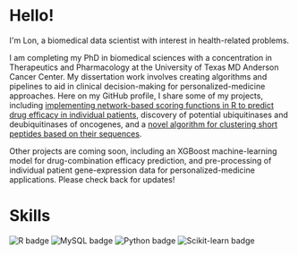 # Hello!
I'm Lon, a biomedical data scientist with interest in health-related problems. 

I am completing my PhD in biomedical sciences with a concentration in Therapeutics and Pharmacology at the University of Texas MD Anderson Cancer Center. My dissertation work involves creating algorithms and pipelines to aid in clinical decision-making for personalized-medicine approaches. Here on my GitHub profile, I share some of my projects, including [implementing network-based scoring functions in R to predict drug efficacy in individual patients](https://github.com/alonzowolfram/network-scores), discovery of potential ubiquitinases and deubiquitinases of oncogenes, and a [novel algorithm for clustering short peptides based on their sequences](https://github.com/alonzowolfram/peptide-clustering). 

Other projects are coming soon, including an XGBoost machine-learning model for drug-combination efficacy prediction, and pre-processing of individual patient gene-expression data for personalized-medicine applications. Please check back for updates! 

# Skills
![R badge](https://img.shields.io/badge/R-276DC3?style=for-the-badge&logo=r&logoColor=white)
![MySQL badge](https://img.shields.io/badge/MySQL-005C84?style=for-the-badge&logo=mysql&logoColor=white)
![Python badge](https://img.shields.io/badge/Python-FFD43B?style=for-the-badge&logo=python&logoColor=blue)
![Scikit-learn badge](https://img.shields.io/badge/scikit_learn-F7931E?style=for-the-badge&logo=scikit-learn&logoColor=white)
